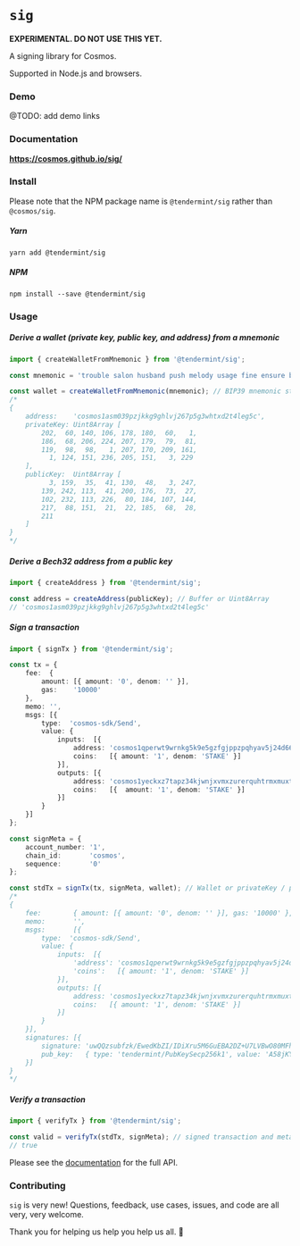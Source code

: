 # `sig`

**EXPERIMENTAL. DO NOT USE THIS YET.**

A signing library for Cosmos.

Supported in Node.js and browsers.

### Demo

@TODO: add demo links

### Documentation

**https://cosmos.github.io/sig/**

### Install

Please note that the NPM package name is `@tendermint/sig` rather than `@cosmos/sig`.

##### Yarn
```shell
yarn add @tendermint/sig
```

##### NPM
```shell
npm install --save @tendermint/sig
```

### Usage

##### Derive a wallet (private key, public key, and address) from a mnemonic

```typescript
import { createWalletFromMnemonic } from '@tendermint/sig';

const mnemonic = 'trouble salon husband push melody usage fine ensure blade deal miss twin';

const wallet = createWalletFromMnemonic(mnemonic); // BIP39 mnemonic string
/*
{
    address:    'cosmos1asm039pzjkkg9ghlvj267p5g3whtxd2t4leg5c',
    privateKey: Uint8Array [
        202,  60, 140, 106, 178, 180,  60,   1,
        186,  68, 206, 224, 207, 179,  79,  81,
        119,  98,  98,   1, 207, 170, 209, 161,
          1, 124, 151, 236, 205, 151,   3, 229
    ],
    publicKey:  Uint8Array [
          3, 159,  35,  41, 130,  48,   3, 247,
        139, 242, 113,  41, 200, 176,  73,  27,
        102, 232, 113, 226,  80, 184, 107, 144,
        217,  88, 151,  21,  22, 185,  68,  28,
        211
    ]
}
*/
```

##### Derive a Bech32 address from a public key

```typescript
import { createAddress } from '@tendermint/sig';

const address = createAddress(publicKey); // Buffer or Uint8Array
// 'cosmos1asm039pzjkkg9ghlvj267p5g3whtxd2t4leg5c'
```

##### Sign a transaction

```typescript
import { signTx } from '@tendermint/sig';

const tx = {
    fee:  {
        amount: [{ amount: '0', denom: '' }],
        gas:    '10000'
    },
    memo: '',
    msgs: [{
        type:  'cosmos-sdk/Send',
        value: {
            inputs:  [{
                address: 'cosmos1qperwt9wrnkg5k9e5gzfgjppzpqhyav5j24d66',
                coins:   [{ amount: '1', denom: 'STAKE' }]
            }],
            outputs: [{
                address: 'cosmos1yeckxz7tapz34kjwnjxvmxzurerquhtrmxmuxt',
                coins:   [{  amount: '1', denom: 'STAKE' }]
            }]
        }
    }]
};

const signMeta = {
    account_number: '1',
    chain_id:       'cosmos',
    sequence:       '0'
};

const stdTx = signTx(tx, signMeta, wallet); // Wallet or privateKey / publicKey pair; see example above
/*
{
    fee:        { amount: [{ amount: '0', denom: '' }], gas: '10000' },
    memo:       '',
    msgs:       [{
        type:  'cosmos-sdk/Send',
        value: {
            inputs:  [{
                'address': 'cosmos1qperwt9wrnkg5k9e5gzfgjppzpqhyav5j24d66',
                'coins':   [{ amount: '1', denom: 'STAKE' }]
            }],
            outputs: [{
                address: 'cosmos1yeckxz7tapz34kjwnjxvmxzurerquhtrmxmuxt',
                coins:   [{ amount: '1', denom: 'STAKE' }]
            }]
        }
    }],
    signatures: [{
        signature: 'uwQQzsubfzk/EwedKbZI/IDiXru5M6GuEBA2DZ+U7LVBwO80MFhU6ULA/5yjT8F0Bdx113VzS/GtbntazzNPwQ==',
        pub_key:   { type: 'tendermint/PubKeySecp256k1', value: 'A58jKYIwA/eL8nEpyLBJG2boceJQuGuQ2ViXFRa5RBzT' }
    }]
}
*/
```

##### Verify a transaction

```typescript
import { verifyTx } from '@tendermint/sig';

const valid = verifyTx(stdTx, signMeta); // signed transaction and metadata; see example above
// true
```

Please see the [documentation](https://cosmos.github.io/sig/) for the full API.

### Contributing

`sig` is very new! Questions, feedback, use cases, issues, and code are all very, very welcome.

Thank you for helping us help you help us all. 🎁
